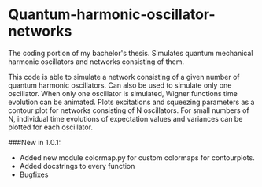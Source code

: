 # Quantum-harmonic-oscillator-networks
The coding portion of my bachelor's thesis. Simulates quantum
mechanical harmonic oscillators and networks consisting of them.

This code is able to simulate a network consisting of a given number of
quantum harmonic oscillators. Can also be used to simulate only one
oscillator. When only one oscillator is simulated, Wigner functions time
evolution can be animated. Plots excitations and squeezing parameters as a
contour plot for networks consisting of N oscillators. For small numbers
of N, individual time evolutions of expectation values and variances can
be plotted for each oscillator.

###New in 1.0.1:
- Added new module colormap.py for custom colormaps for contourplots.
- Added docstrings to every function
- Bugfixes